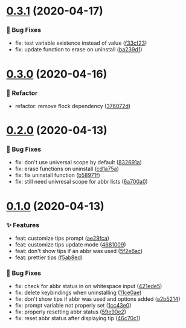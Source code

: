 # [0.3.1](https://github.com/Gazorby/abbr-tips/compare/v0.3.0...v0.3.1) (2020-04-17)


### 🐛 Bug Fixes

* fix: test variable existence instead of value ([f33cf23](https://github.com/Gazorby/abbr-tips/commit/f33cf23))
* fix: update function to erase on uninstall ([ba239d1](https://github.com/Gazorby/abbr-tips/commit/ba239d1))


# [0.3.0](https://github.com/Gazorby/abbr-tips/compare/v0.2.0...v0.3.0) (2020-04-16)


### 🐛 Refactor

* refactor: remove flock dependency ([376072d](https://github.com/Gazorby/abbr-tips/commit/376072d))


# [0.2.0](https://github.com/Gazorby/abbr-tips/compare/v0.1.0...v0.2.0) (2020-04-13)


### 🐛 Bug Fixes

* fix: don't use universal scope by default ([832691a](https://github.com/Gazorby/abbr-tips/commit/832691a))
* fix: erase functions on uninstall ([cd1a75a](https://github.com/Gazorby/abbr-tips/commit/cd1a75a))
* fix: fix uninstall function ([b58971f](https://github.com/Gazorby/abbr-tips/commit/b58971f))
* fix: still need univresal scope for abbr lists ([6a700a0](https://github.com/Gazorby/abbr-tips/commit/6a700a0))


# [0.1.0](https://github.com/Gazorby/abbr-tips/compare/f5ab8ed...v0.1.0) (2020-04-13)


### ✨ Features

* feat: customize tips prompt ([ae29fca](https://github.com/Gazorby/abbr-tips/commit/ae29fca))
* feat: customize tips update mode ([4681009](https://github.com/Gazorby/abbr-tips/commit/4681009))
* feat: don't show tips if an abbr was used ([5f2e6ac](https://github.com/Gazorby/abbr-tips/commit/5f2e6ac))
* feat: prettier tips ([f5ab8ed](https://github.com/Gazorby/abbr-tips/commit/f5ab8ed))


### 🐛 Bug Fixes

* fix: check for abbr status in on whitespace input ([421ede5](https://github.com/Gazorby/abbr-tips/commit/421ede5))
* fix: delete keybindings when uninstalling ([11ce0ae](https://github.com/Gazorby/abbr-tips/commit/11ce0ae))
* fix: don't show tips if abbr was used and options added ([a2b5214](https://github.com/Gazorby/abbr-tips/commit/a2b5214))
* fix: prompt variable not properly set ([1cc43e0](https://github.com/Gazorby/abbr-tips/commit/1cc43e0))
* fix: properly resetting abbr status ([59e90e2](https://github.com/Gazorby/abbr-tips/commit/59e90e2))
* fix: reset abbr status after displaying tip ([46c70c1](https://github.com/Gazorby/abbr-tips/commit/46c70c1))
